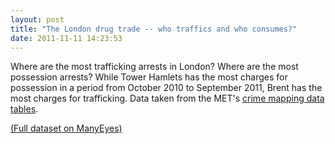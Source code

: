```yaml
---
layout: post
title: "The London drug trade -- who traffics and who consumes?"
date: 2011-11-11 14:23:53
---
```


Where are the most trafficking arrests in London? Where are the most possession arrests? While Tower Hamlets has the most charges for possession in a period from October 2010 to September 2011, Brent has the most charges for trafficking. Data taken from the MET's <a href="http://maps.met.police.uk/tables.htm">crime mapping data tables</a>.
<script type="text/javascript" src="http://www-958.ibm.com/me/visualizations/be7cf1b80c5811e19fe6000255111976/comments/be901a040c5811e19fe6000255111976.js"></script>

<a href="http://www-958.ibm.com/software/data/cognos/manyeyes/datasets/e044e8020c5611e18923000255111976/versions/1">(Full dataset on ManyEyes)</a>